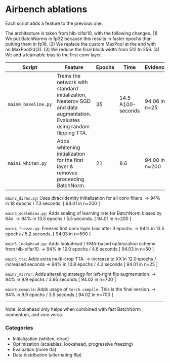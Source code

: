 # Airbench ablations

Each script adds a feature to the previous one.

The architecture is taken from hlb-cifar10, with the following changes. (1) We put BatchNorms in fp32
because this results in faster epochs than putting them in fp16. (2) We replace the custom MaxPool at
the end with nn.MaxPool2d(3). (3) We reduce the final block width from 512 to 256. (4) We add a
learnable bias to the first conv layer.

| Script | Feature | Epochs | Time | Evidence |
| - | - | - | - | - |
| `main0_baseline.py` | Trains the network with standard initialization, Nesterov SGD and data augmentation. Evaluates using random flipping TTA. | 35 | 14.5 A100-seconds | 94.06 in n=25 |
| `main1_whiten.py` | Adds whitening initialization for the first layer & removes proceeding BatchNorm. | 21 | 8.6 | 94.00 in n=200 |

`main2_dirac.py`: Uses dirac/identity initialization for all conv filters.
-> 94% in 18 epochs / 7.3 seconds. [ 94.01 in n=200 ]

`main3_scalebias.py`: Adds scaling of learning rate for BatchNorm biases by 64x.
-> 94% in 13.5 epochs / 5.5 seconds. [ 94.01 in n=200 ]

`main4_freeze.py`: Freezes first conv layer bias after 3 epochs.
-> 94% in 13.5 epochs / 5.2 seconds. [ 94.03 in n=500 ]

`main5_lookahead.py`: Adds lookahead / EMA-based optimization scheme from hlb-cifar10.
-> 94% in 12.0 epochs / 4.6 seconds [ 94.03 in n=50 ]

`main6_tta`: Adds extra multi-crop TTA.
-> increase to XX in 12.0 epochs / increased seconds
-> 94% in 10.8 epochs / 4.3 seconds [ 94.01 in n=25 ]

`main7_mirror`: Adds alterating strategy for left-right flip augmentation.
-> 94% in 9.9 epochs / 3.95 seconds [ 94.02 in n=700 ]

`main8_compile`: Adds usage of `torch.compile`. This is the final version.
-> 94% in 9.9 epochs / 3.5 seconds [ 94.02 in n=700 ]


---
Note: lookahead only helps when combined with fast BatchNorm momentum, and vice versa.

### Categories
* Initialization (whiten, dirac)
* Optimization (scalebias, lookahead, progressive freezing)
* Evaluation (more tta)
* Data distribution (alternating flip)

